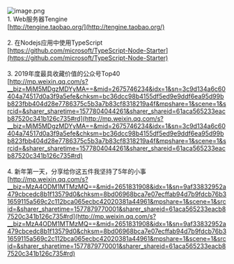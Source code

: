 ![image.png](https://cdn.nlark.com/yuque/0/2020/png/132503/1605582012203-bf93b161-94dc-45f0-b033-d3a7b01235af.png#height=720&id=F9NKP&margin=%5Bobject%20Object%5D&name=image.png&originHeight=720&originWidth=1080&originalType=binary&size=916235&status=done&style=none&width=1080)<br />1. Web服务器Tengine<br />[http://tengine.taobao.org/](http://tengine.taobao.org/)<br />
<br />2. 在Nodejs应用中使用TypeScript<br />[https://github.com/microsoft/TypeScript-Node-Starter](https://github.com/microsoft/TypeScript-Node-Starter)<br />
<br />3. 2019年度最具收藏价值的公众号Top40 <br />[http://mp.weixin.qq.com/s?__biz=MjM5MDgzMDYyMA==&mid=2675746234&idx=1&sn=3c9d134a6c60404a74517d0a3f9a5efe&chksm=bc36dcc98b4155df5ed9e9ddf6ea95d99bb823fbb404d28e7786375c5b3a7b83cf8318219a4f&mpshare=1&scene=1&srcid=&sharer_sharetime=1577804044261&sharer_shareid=61aca565233eacb87520c341b126c735#rd](http://mp.weixin.qq.com/s?__biz=MjM5MDgzMDYyMA==&mid=2675746234&idx=1&sn=3c9d134a6c60404a74517d0a3f9a5efe&chksm=bc36dcc98b4155df5ed9e9ddf6ea95d99bb823fbb404d28e7786375c5b3a7b83cf8318219a4f&mpshare=1&scene=1&srcid=&sharer_sharetime=1577804044261&sharer_shareid=61aca565233eacb87520c341b126c735#rd)<br />
<br />4. 新年第一天，分享给你这五件我坚持了5年的小事<br />[http://mp.weixin.qq.com/s?__biz=MzA4ODM1MTMzMQ==&mid=2651831908&idx=1&sn=9af33832952a479cbcedc8b1f13579d0&chksm=8bd06968bca7e07ecffab94d7b9fdcb76b31659115a569c2c112bca065ecbc42020381a44961&mpshare=1&scene=1&srcid=&sharer_sharetime=1577879770001&sharer_shareid=61aca565233eacb87520c341b126c735#rd](http://mp.weixin.qq.com/s?__biz=MzA4ODM1MTMzMQ==&mid=2651831908&idx=1&sn=9af33832952a479cbcedc8b1f13579d0&chksm=8bd06968bca7e07ecffab94d7b9fdcb76b31659115a569c2c112bca065ecbc42020381a44961&mpshare=1&scene=1&srcid=&sharer_sharetime=1577879770001&sharer_shareid=61aca565233eacb87520c341b126c735#rd)<br />


